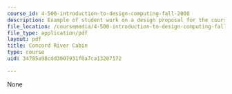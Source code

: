 ```yaml
---
course_id: 4-500-introduction-to-design-computing-fall-2008
description: Example of student work on a design proposal for the course project.
file_location: /coursemedia/4-500-introduction-to-design-computing-fall-2008/34785a98cdd3007931f0a7ca13287172_assn1_8.pdf
file_type: application/pdf
layout: pdf
title: Concord River Cabin
type: course
uid: 34785a98cdd3007931f0a7ca13287172

---
```

None